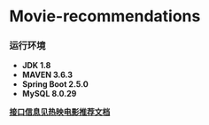 # Movie-recommendations
### 运行环境

- **JDK 1.8**
- **MAVEN 3.6.3**
- **Spring Boot 2.5.0**
- **MySQL 8.0.29**

[**接口信息见热映电影推荐文档**](热映电影推荐.md)
